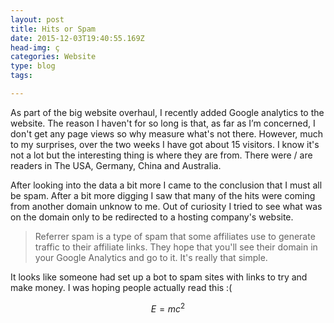 ```yaml
---
layout: post
title: Hits or Spam
date: 2015-12-03T19:40:55.169Z
head-img: ç
categories: Website
type: blog
tags: 

---
```


As part of the big website overhaul, I recently added Google analytics to the website. The reason I haven't for so long is that, as far as I’m concerned, I don't get any page views so why measure what's not there. However, much to my surprises, over the two weeks I have got about 15 visitors. I know it's not a lot but the interesting thing is where they are from. There were / are readers in The USA, Germany, China and Australia.
  

<!--more-->
  

After looking into the data a bit more I came to the conclusion that I must all be spam. After a bit more digging I saw that many of the hits were coming from another domain unknow to me. Out of curiosity I tried to see what was on the domain only to be redirected to a hosting company's website.
  

>Referrer spam is a type of spam that some affiliates use to generate traffic to their affiliate links. They hope that you'll see their domain in your Google Analytics and go to it. It's really that simple.

It looks like someone had set up a bot to spam sites with links to try and make money. I was hoping people actually read this :(


$$E=mc^2$$